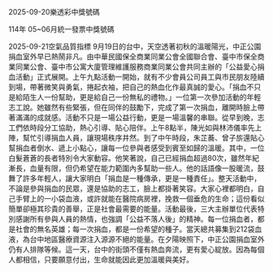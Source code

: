 
2025-09-20樂透彩中獎號碼

                                
114年 05~06月統一發票中獎號碼
                             
2025-09-21空氣品質指標
                              9月19日的台中，天空透著初秋的溫暖陽光，中正公園捐血室外早已熱鬧非凡。由中華民國保全商業同業公會全國聯合會、臺中市保全商業同業公會、臺中市公寓大廈管理維護服務商業同業公會共同主辦的「公益愛心捐血活動」正式展開。上午九點活動一開始，就有不少會員公司員工與市民朋友陸續到場，帶著微笑與勇氣，捲起衣袖，把自己的熱血化作最真誠的愛心。「捐血不只是給陌生人一份幫助，更是給自己一份無私的禮物。」一位第一次參加活動的年輕志工說。她雖然有些緊張，但在同伴的鼓勵下，完成了第一次捐血，離開時臉上帶著滿滿的成就感。活動不只是一場公益行動，更是一場溫馨的串聯。從早到晚，志工們依時段分工協助，熱心引導、貼心陪伴。上午8點半，陳光如與林沛儀率先上陣，幫忙引導捐血人員，讓現場秩序井然。到了中午時段，朱芷蕎、曾子旂還貼心幫捐血者倒水、遞上小點心，讓每一位參與者感受到賓至如歸的溫暖。其中，一位白髮蒼蒼的長者特別令大家動容。他笑著說，自己已經捐血超過80次，雖然年紀漸長，血量有限，但仍希望在能力範圍內多幫助一些人。他的話語像一股暖流，鼓舞了許多年輕人，讓大家明白「捐血是一種傳承，更是一種責任」。整天活動中，不論是參與捐血的民眾，還是協助的志工，臉上都掛著笑容。大家心裡都明白，自己手臂上的一小袋血液，或許就能在醫院病房裡，挽救一個垂危的生命；這份看似簡單卻極其珍貴的善舉，正是社會最需要的能量。活動最後，三大主辦單位代表特別感謝所有參與人員的熱情，也強調「公益不落人後」的精神。每一位捐血者，都是社會的無名英雄；每一次捐血，都是一份希望的種子。當天總共募集到212袋血液，為台中地區醫療資源注入源源不絕的能量。在夕陽映照下，中正公園捐血室外仍有人排隊等候。這一天，台中的街頭不僅有熱血奔流，更有愛心綻放。因為每個人都相信，只要願意付出，生命就能因此更加溫暖與美好。